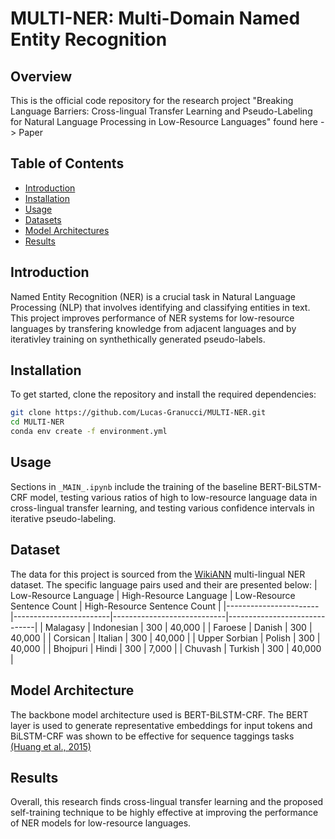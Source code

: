 # MULTI-NER: Multi-Domain Named Entity Recognition

## Overview
This is the official code repository for the research project "Breaking Language Barriers: Cross-lingual Transfer Learning and Pseudo-Labeling for Natural Language Processing in Low-Resource Languages" found here -> Paper

## Table of Contents
- [Introduction](#introduction)
- [Installation](#installation)
- [Usage](#usage)
- [Datasets](#datasets)
- [Model Architectures](#model-architecture)
- [Results](#results)

## Introduction
Named Entity Recognition (NER) is a crucial task in Natural Language Processing (NLP) that involves identifying and classifying entities in text. This project improves performance of NER systems for low-resource languages by transfering knowledge from adjacent languages and by iterativley training on synthethically generated pseudo-labels.

## Installation
To get started, clone the repository and install the required dependencies:
```bash
git clone https://github.com/Lucas-Granucci/MULTI-NER.git
cd MULTI-NER
conda env create -f environment.yml
```

## Usage
Sections in 
```_MAIN_.ipynb```
include the training of the baseline BERT-BiLSTM-CRF model, testing various ratios of high to low-resource language data in cross-lingual transfer learning, and testing various confidence intervals in iterative pseudo-labeling.

## Dataset
The data for this project is sourced from the [WikiANN](https://huggingface.co/datasets/unimelb-nlp/wikiann) multi-lingual NER dataset. The specific language pairs used and their are presented below:
| Low-Resource Language | High-Resource Language | Low-Resource Sentence Count | High-Resource Sentence Count |
|-----------------------|------------------------|----------------------------|------------------------------|
| Malagasy              | Indonesian             | 300                        | 40,000                       |
| Faroese               | Danish                 | 300                        | 40,000                       |
| Corsican              | Italian                | 300                        | 40,000                       |
| Upper Sorbian         | Polish                 | 300                        | 40,000                       |
| Bhojpuri              | Hindi                  | 300                        | 7,000                        |
| Chuvash               | Turkish                | 300                        | 40,000                       |
 
## Model Architecture
The backbone model architecture used is BERT-BiLSTM-CRF. The BERT layer is used to generate representative embeddings for input tokens and BiLSTM-CRF was shown to be effective for sequence taggings tasks [(Huang et al., 2015)](https://arxiv.org/abs/1508.01991)

## Results
Overall, this research finds cross-lingual transfer learning and the proposed self-training technique to be highly effective at improving the performance of NER models for low-resource languages.
